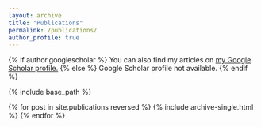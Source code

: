```yaml
---
layout: archive
title: "Publications"
permalink: /publications/
author_profile: true
---
```


{% if author.googlescholar %}
  You can also find my articles on <u><a href="{{author.googlescholar}}">my Google Scholar profile</a>.</u>
{% else %}
  Google Scholar profile not available.
{% endif %}

{% include base_path %}

{% for post in site.publications reversed %}
  {% include archive-single.html %}
{% endfor %}
